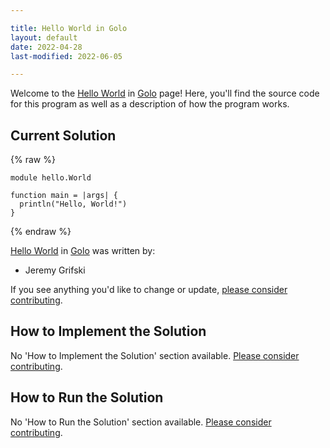 ```yaml
---

title: Hello World in Golo
layout: default
date: 2022-04-28
last-modified: 2022-06-05

---
```


Welcome to the [Hello World](https://sampleprograms.io/projects/hello-world) in [Golo](https://sampleprograms.io/languages/golo) page! Here, you'll find the source code for this program as well as a description of how the program works.

## Current Solution

{% raw %}

```golo
module hello.World

function main = |args| {
  println("Hello, World!")
}
```

{% endraw %}

[Hello World](https://sampleprograms.io/projects/hello-world) in [Golo](https://sampleprograms.io/languages/golo) was written by:

- Jeremy Grifski

If you see anything you'd like to change or update, [please consider contributing](https://github.com/TheRenegadeCoder/sample-programs).

## How to Implement the Solution

No 'How to Implement the Solution' section available. [Please consider contributing](https://github.com/TheRenegadeCoder/sample-programs-website).

## How to Run the Solution

No 'How to Run the Solution' section available. [Please consider contributing](https://github.com/TheRenegadeCoder/sample-programs-website).